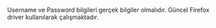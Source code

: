 Username ve Password bilgileri gerçek bilgiler olmalıdır.
Güncel Firefox driver kullanılarak çalışmaktadır.
